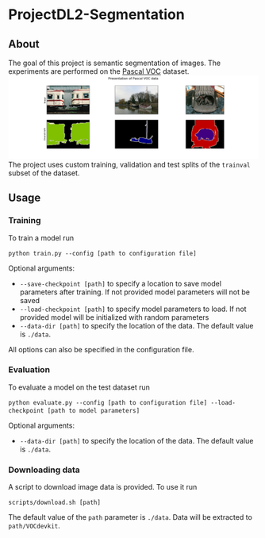# ProjectDL2-Segmentation
## About
The goal of this project is semantic segmentation of images. The experiments are performed on the [Pascal VOC](http://host.robots.ox.ac.uk/pascal/VOC/) dataset.
![data presentation](images/PascalVOC.png)
The project uses custom training, validation and test splits of the `trainval` subset of the dataset.

## Usage
### Training
To train a model run
```shell script
python train.py --config [path to configuration file]
```
Optional arguments:
* `--save-checkpoint [path]` to specify a location to save model parameters after training. If not provided model parameters will not be saved
* `--load-checkpoint [path]` to specify model parameters to load. If not provided model will be initialized with random parameters
* `--data-dir [path]` to specify the location of the data. The default value is `./data`.

All options can also be specified in the configuration file.

### Evaluation
To evaluate a model on the test dataset run
```shell script
python evaluate.py --config [path to configuration file] --load-checkpoint [path to model parameters]
```
Optional arguments:
* `--data-dir [path]` to specify the location of the data. The default value is `./data`.

### Downloading data
A script to download image data is provided. To use it run
```shell script
scripts/download.sh [path]
```
The default value of the `path` parameter is `./data`. Data will be extracted to `path/VOCdevkit`.
